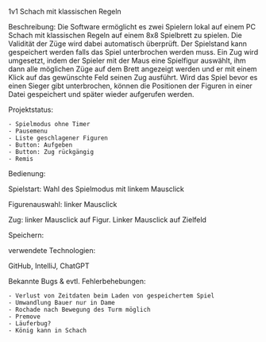 1v1 Schach mit klassischen Regeln

Beschreibung:
Die Software ermöglicht es zwei Spielern lokal auf einem PC Schach mit klassischen Regeln auf einem 8x8 Spielbrett zu spielen. 
Die Validität der Züge wird dabei automatisch überprüft.
Der Spielstand kann gespeichert werden falls das Spiel unterbrochen werden muss.
Ein Zug wird umgesetzt, indem der Spieler mit der Maus eine Spielfigur auswählt, ihm dann alle möglichen Züge auf dem Brett angezeigt werden und er mit einem Klick auf das gewünschte Feld seinen Zug ausführt.
Wird das Spiel bevor es einen Sieger gibt unterbrochen, können die Positionen der Figuren in einer Datei gespeichert und später wieder aufgerufen werden.

Projektstatus:
	
    - Spielmodus ohne Timer
	- Pausemenu
	- Liste geschlagener Figuren
	- Button: Aufgeben 
	- Button: Zug rückgängig
	- Remis

Bedienung:

 Spielstart: Wahl des Spielmodus mit linkem Mausclick
 
 Figurenauswahl: linker Mausclick
 
 Zug: linker Mausclick auf Figur. Linker Mausclick auf Zielfeld
 
 Speichern:
 

verwendete Technologien:

 GitHub,
 IntelliJ,
 ChatGPT

Bekannte Bugs & evtl. Fehlerbehebungen:

	- Verlust von Zeitdaten beim Laden von gespeichertem Spiel
	- Umwandlung Bauer nur in Dame
	- Rochade nach Bewegung des Turm möglich
	- Premove
	- Läuferbug?
	- König kann in Schach
	
	
	

 
